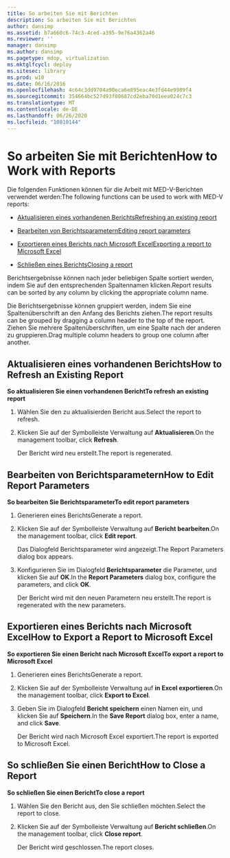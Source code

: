 ```yaml
---
title: So arbeiten Sie mit Berichten
description: So arbeiten Sie mit Berichten
author: dansimp
ms.assetid: b7a660c6-74c3-4ced-a395-9e76a4362a46
ms.reviewer: ''
manager: dansimp
ms.author: dansimp
ms.pagetype: mdop, virtualization
ms.mktglfcycl: deploy
ms.sitesec: library
ms.prod: w10
ms.date: 06/16/2016
ms.openlocfilehash: 4c64c3dd9704a90eca6e895eac4e3fd44e9989f4
ms.sourcegitcommit: 354664bc527d93f80687cd2eba70d1eea024c7c3
ms.translationtype: MT
ms.contentlocale: de-DE
ms.lasthandoff: 06/26/2020
ms.locfileid: "10810144"
---
```

# <span data-ttu-id="f815a-103">So arbeiten Sie mit Berichten</span><span class="sxs-lookup"><span data-stu-id="f815a-103">How to Work with Reports</span></span>


<span data-ttu-id="f815a-104">Die folgenden Funktionen können für die Arbeit mit MED-V-Berichten verwendet werden:</span><span class="sxs-lookup"><span data-stu-id="f815a-104">The following functions can be used to work with MED-V reports:</span></span>

-   [<span data-ttu-id="f815a-105">Aktualisieren eines vorhandenen Berichts</span><span class="sxs-lookup"><span data-stu-id="f815a-105">Refreshing an existing report</span></span>](#bkmk-howtorefreshanexistingreport)

-   [<span data-ttu-id="f815a-106">Bearbeiten von Berichtsparametern</span><span class="sxs-lookup"><span data-stu-id="f815a-106">Editing report parameters</span></span>](#bkmk-howtoeditreportparameters)

-   [<span data-ttu-id="f815a-107">Exportieren eines Berichts nach Microsoft Excel</span><span class="sxs-lookup"><span data-stu-id="f815a-107">Exporting a report to Microsoft Excel</span></span>](#bkmk-howtoexportareporttoexcel)

-   [<span data-ttu-id="f815a-108">Schließen eines Berichts</span><span class="sxs-lookup"><span data-stu-id="f815a-108">Closing a report</span></span>](#bkmk-howtocoseareport)

<span data-ttu-id="f815a-109">Berichtsergebnisse können nach jeder beliebigen Spalte sortiert werden, indem Sie auf den entsprechenden Spaltennamen klicken.</span><span class="sxs-lookup"><span data-stu-id="f815a-109">Report results can be sorted by any column by clicking the appropriate column name.</span></span>

<span data-ttu-id="f815a-110">Die Berichtsergebnisse können gruppiert werden, indem Sie eine Spaltenüberschrift an den Anfang des Berichts ziehen.</span><span class="sxs-lookup"><span data-stu-id="f815a-110">The report results can be grouped by dragging a column header to the top of the report.</span></span> <span data-ttu-id="f815a-111">Ziehen Sie mehrere Spaltenüberschriften, um eine Spalte nach der anderen zu gruppieren.</span><span class="sxs-lookup"><span data-stu-id="f815a-111">Drag multiple column headers to group one column after another.</span></span>

## <a href="" id="bkmk-howtorefreshanexistingreport"></a><span data-ttu-id="f815a-112">Aktualisieren eines vorhandenen Berichts</span><span class="sxs-lookup"><span data-stu-id="f815a-112">How to Refresh an Existing Report</span></span>


**<span data-ttu-id="f815a-113">So aktualisieren Sie einen vorhandenen Bericht</span><span class="sxs-lookup"><span data-stu-id="f815a-113">To refresh an existing report</span></span>**

1.  <span data-ttu-id="f815a-114">Wählen Sie den zu aktualisierden Bericht aus.</span><span class="sxs-lookup"><span data-stu-id="f815a-114">Select the report to refresh.</span></span>

2.  <span data-ttu-id="f815a-115">Klicken Sie auf der Symbolleiste Verwaltung auf **Aktualisieren**.</span><span class="sxs-lookup"><span data-stu-id="f815a-115">On the management toolbar, click **Refresh**.</span></span>

    <span data-ttu-id="f815a-116">Der Bericht wird neu erstellt.</span><span class="sxs-lookup"><span data-stu-id="f815a-116">The report is regenerated.</span></span>

## <a href="" id="bkmk-howtoeditreportparameters"></a><span data-ttu-id="f815a-117">Bearbeiten von Berichtsparametern</span><span class="sxs-lookup"><span data-stu-id="f815a-117">How to Edit Report Parameters</span></span>


**<span data-ttu-id="f815a-118">So bearbeiten Sie Berichtsparameter</span><span class="sxs-lookup"><span data-stu-id="f815a-118">To edit report parameters</span></span>**

1.  <span data-ttu-id="f815a-119">Generieren eines Berichts</span><span class="sxs-lookup"><span data-stu-id="f815a-119">Generate a report.</span></span>

2.  <span data-ttu-id="f815a-120">Klicken Sie auf der Symbolleiste Verwaltung auf **Bericht bearbeiten**.</span><span class="sxs-lookup"><span data-stu-id="f815a-120">On the management toolbar, click **Edit report**.</span></span>

    <span data-ttu-id="f815a-121">Das Dialogfeld Berichtsparameter wird angezeigt.</span><span class="sxs-lookup"><span data-stu-id="f815a-121">The Report Parameters dialog box appears.</span></span>

3.  <span data-ttu-id="f815a-122">Konfigurieren Sie im Dialogfeld **Berichtsparameter** die Parameter, und klicken Sie auf **OK**.</span><span class="sxs-lookup"><span data-stu-id="f815a-122">In the **Report Parameters** dialog box, configure the parameters, and click **OK**.</span></span>

    <span data-ttu-id="f815a-123">Der Bericht wird mit den neuen Parametern neu erstellt.</span><span class="sxs-lookup"><span data-stu-id="f815a-123">The report is regenerated with the new parameters.</span></span>

## <a href="" id="bkmk-howtoexportareporttoexcel"></a><span data-ttu-id="f815a-124">Exportieren eines Berichts nach Microsoft Excel</span><span class="sxs-lookup"><span data-stu-id="f815a-124">How to Export a Report to Microsoft Excel</span></span>


**<span data-ttu-id="f815a-125">So exportieren Sie einen Bericht nach Microsoft Excel</span><span class="sxs-lookup"><span data-stu-id="f815a-125">To export a report to Microsoft Excel</span></span>**

1.  <span data-ttu-id="f815a-126">Generieren eines Berichts</span><span class="sxs-lookup"><span data-stu-id="f815a-126">Generate a report.</span></span>

2.  <span data-ttu-id="f815a-127">Klicken Sie auf der Symbolleiste Verwaltung auf **in Excel exportieren**.</span><span class="sxs-lookup"><span data-stu-id="f815a-127">On the management toolbar, click **Export to Excel**.</span></span>

3.  <span data-ttu-id="f815a-128">Geben Sie im Dialogfeld **Bericht speichern** einen Namen ein, und klicken Sie auf **Speichern**.</span><span class="sxs-lookup"><span data-stu-id="f815a-128">In the **Save Report** dialog box, enter a name, and click **Save**.</span></span>

    <span data-ttu-id="f815a-129">Der Bericht wird nach Microsoft Excel exportiert.</span><span class="sxs-lookup"><span data-stu-id="f815a-129">The report is exported to Microsoft Excel.</span></span>

## <a href="" id="bkmk-howtocoseareport"></a><span data-ttu-id="f815a-130">So schließen Sie einen Bericht</span><span class="sxs-lookup"><span data-stu-id="f815a-130">How to Close a Report</span></span>


**<span data-ttu-id="f815a-131">So schließen Sie einen Bericht</span><span class="sxs-lookup"><span data-stu-id="f815a-131">To close a report</span></span>**

1.  <span data-ttu-id="f815a-132">Wählen Sie den Bericht aus, den Sie schließen möchten.</span><span class="sxs-lookup"><span data-stu-id="f815a-132">Select the report to close.</span></span>

2.  <span data-ttu-id="f815a-133">Klicken Sie auf der Symbolleiste Verwaltung auf **Bericht schließen**.</span><span class="sxs-lookup"><span data-stu-id="f815a-133">On the management toolbar, click **Close report**.</span></span>

    <span data-ttu-id="f815a-134">Der Bericht wird geschlossen.</span><span class="sxs-lookup"><span data-stu-id="f815a-134">The report closes.</span></span>

 

 





